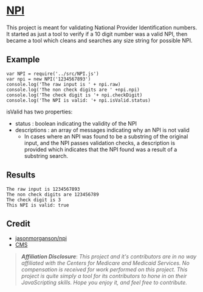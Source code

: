 # [NPI](http://mckaycr.github.io/npi)

This project is meant for validating National Provider Identification numbers.  It started as just a tool to verify if a 10 digit number was a valid NPI, then became a tool which cleans and searches any size string for possible NPI.

## Example
```
var NPI = require('../src/NPI.js')
var npi = new NPI('1234567893')
console.log('The raw input is ' + npi.raw)
console.log('The non check digits are ' +npi.npi)
console.log('The check digit is '+ npi.checkDigit)
console.log('The NPI is valid: '+ npi.isValid.status)
```

isValid has two properties:
- status : boolean indicating the validity of the NPI
- descriptions : an array of messages indicating why an NPI is not valid
    + In cases where an NPI was found to be a substring of the original input, and the NPI passes validation checks, a description is provided which indicates that the NPI found was a result of a substring search.

## Results
```
The raw input is 1234567893
The non check digits are 123456789
The check digit is 3
This NPI is valid: true
```

## Credit

- [jasonmorganson/npi](https://github.com/jasonmorganson/npi)
- [CMS](https://www.cms.gov/Regulations-and-Guidance/Administrative-Simplification/NationalProvIdentStand/Downloads/NPIcheckdigit.pdf)

>***Affiliation Disclosure***: *This project and it's contributors are in no way affiliated with the Centers for Medicare and Medicaid Services.  No compensation is received for work performed on this project.   This project is quite simply a tool for its contributors to hone in on their JavaScripting skills.  Hope you enjoy it, and feel free to contribute.*